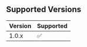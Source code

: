## Supported Versions

| Version | Supported          |
| ------- | ------------------ |
| 1.0.x   | :white_check_mark: |
